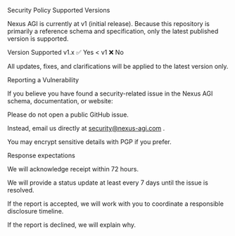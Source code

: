 Security Policy
Supported Versions

Nexus AGI is currently at v1 (initial release).
Because this repository is primarily a reference schema and specification, only the latest published version is supported.

Version	Supported
v1.x	✅ Yes
< v1	❌ No

All updates, fixes, and clarifications will be applied to the latest version only.

Reporting a Vulnerability

If you believe you have found a security-related issue in the Nexus AGI schema, documentation, or website:

Please do not open a public GitHub issue.

Instead, email us directly at security@nexus-agi.com
.

You may encrypt sensitive details with PGP if you prefer.

Response expectations

We will acknowledge receipt within 72 hours.

We will provide a status update at least every 7 days until the issue is resolved.

If the report is accepted, we will work with you to coordinate a responsible disclosure timeline.

If the report is declined, we will explain why.
